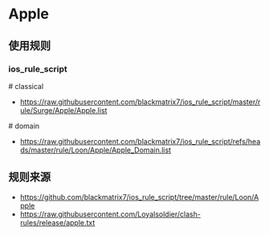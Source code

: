 # Apple

## 使用规则

### ios_rule_script
\# classical
- https://raw.githubusercontent.com/blackmatrix7/ios_rule_script/master/rule/Surge/Apple/Apple.list

\# domain
- https://raw.githubusercontent.com/blackmatrix7/ios_rule_script/refs/heads/master/rule/Loon/Apple/Apple_Domain.list

## 规则来源
- https://github.com/blackmatrix7/ios_rule_script/tree/master/rule/Loon/Apple
- https://raw.githubusercontent.com/Loyalsoldier/clash-rules/release/apple.txt
